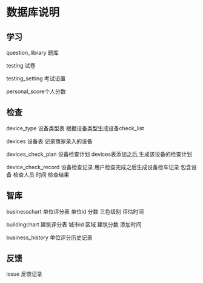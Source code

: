 # 数据库说明

## 学习

question_library  题库  

testing 试卷

testing_setting 考试设置

personal_score个人分数 

## 检查

device_type  设备类型表 根据设备类型生成设备check_list

devices  设备表  记录商家录入的设备

devices_check_plan   设备检查计划 devices表添加之后,生成该设备的检查计划

device_check_record  设备检查记录  用户检查完成之后生成设备检车记录  包含设备 检查人员 时间 检查结果

## 智库

businesschart   单位评分表   单位id 分数  三色级别 评估时间

buildingchart  建筑评分表 城市id    区域 建筑分数 添加时间

business_history 单位评分历史记录

## 反馈

issue 反馈记录   



